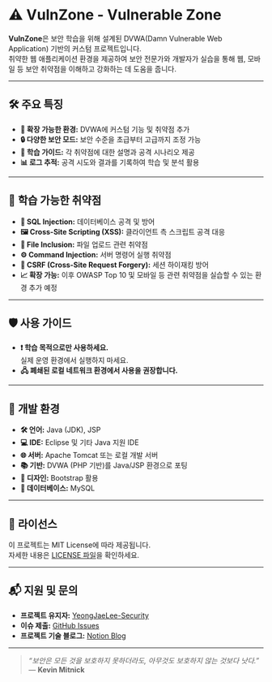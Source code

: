 # ⚠️ VulnZone - Vulnerable Zone  

**VulnZone**은 보안 학습을 위해 설계된 DVWA(Damn Vulnerable Web Application) 기반의 커스텀 프로젝트입니다.  
취약한 웹 애플리케이션 환경을 제공하여 보안 전문가와 개발자가 실습을 통해 웹, 모바일 등 보안 취약점을 이해하고 강화하는 데 도움을 줍니다.

---

## 🛠️ 주요 특징  
- **🔧 확장 가능한 환경:** DVWA에 커스텀 기능 및 취약점 추가  
- **🔒 다양한 보안 모드:** 보안 수준을 초급부터 고급까지 조정 가능  
- **📘 학습 가이드:** 각 취약점에 대한 설명과 공격 시나리오 제공  
- **📊 로그 추적:** 공격 시도와 결과를 기록하여 학습 및 분석 활용  

---

## 📖 학습 가능한 취약점  
- **💾 SQL Injection:** 데이터베이스 공격 및 방어  
- **🖼️ Cross-Site Scripting (XSS):** 클라이언트 측 스크립트 공격 대응  
- **📂 File Inclusion:** 파일 업로드 관련 취약점  
- **⚙️ Command Injection:** 서버 명령어 실행 취약점  
- **🔐 CSRF (Cross-Site Request Forgery):** 세션 하이재킹 방어  
- **📈 확장 가능:** 이후 OWASP Top 10 및 모바일 등 관련 취약점을 실습할 수 있는 환경 추가 예정  

---

## 🛡️ 사용 가이드  
- **❗ 학습 목적으로만 사용하세요.**  
  실제 운영 환경에서 실행하지 마세요.  
- **🖧 폐쇄된 로컬 네트워크 환경에서 사용을 권장합니다.**  

---

## 🔧 개발 환경  
- **🛠️ 언어:** Java (JDK), JSP  
- **💻 IDE:** Eclipse 및 기타 Java 지원 IDE  
- **🌐 서버:** Apache Tomcat 또는 로컬 개발 서버  
- **📚 기반:** DVWA (PHP 기반)를 Java/JSP 환경으로 포팅  
- **🎨 디자인:** Bootstrap 활용  
- **📂 데이터베이스:** MySQL  

---

## 📜 라이선스  
이 프로젝트는 MIT License에 따라 제공됩니다.  
자세한 내용은 [LICENSE 파일](./LICENSE)을 확인하세요.

---

## 📬 지원 및 문의  
- **프로젝트 유지자:** [YeongJaeLee-Security](https://github.com/YeongJaeLee-Security)  
- **이슈 제출:** [GitHub Issues](https://github.com/YeongJaeLee-Security/VulnZone/issues)  
- **프로젝트 기술 블로그:** [Notion Blog](https://truthful-match-ba1.notion.site/VulnZone-155f6fa361ca80eca956f979005a23ea)  

---

> _“보안은 모든 것을 보호하지 못하더라도, 아무것도 보호하지 않는 것보다 낫다.”_  
> — **Kevin Mitnick**